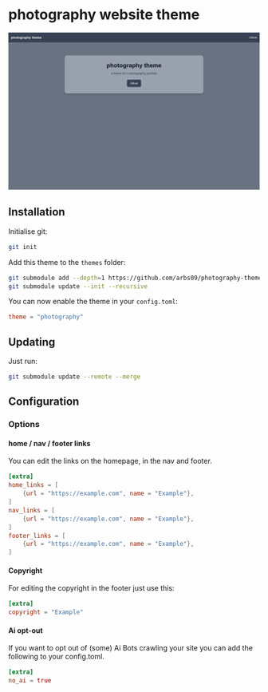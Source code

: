 # photography website theme

![screenshot](screenshot.png)

## Installation

Initialise git:

```bash
git init
```

Add this theme to the `themes` folder:

```bash
git submodule add --depth=1 https://github.com/arbs09/photography-theme.git themes/photography
git submodule update --init --recursive
```

You can now enable the theme in your `config.toml`:

```toml
theme = "photography"
```

## Updating

Just run:

```bash
git submodule update --remote --merge
```

## Configuration

### Options

#### home / nav / footer links
You can edit the links on the homepage, in the nav and footer.

```toml
[extra]
home_links = [
    {url = "https://example.com", name = "Example"},
]
nav_links = [
    {url = "https://example.com", name = "Example"},
]
footer_links = [
    {url = "https://example.com", name = "Example"},
]
```

#### Copyright

For editing the copyright in the footer just use this:

```toml
[extra]
copyright = "Example"
```

#### Ai opt-out

If you want to opt out of (some) Ai Bots crawling your site you can add the following to your config.toml.

```toml
[extra]
no_ai = true
```
